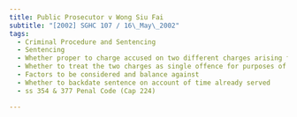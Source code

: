 ```yaml
---
title: Public Prosecutor v Wong Siu Fai 
subtitle: "[2002] SGHC 107 / 16\_May\_2002"
tags:
  - Criminal Procedure and Sentencing
  - Sentencing
  - Whether proper to charge accused on two different charges arising from same incident
  - Whether to treat the two charges as single offence for purposes of sentencing
  - Factors to be considered and balance against
  - Whether to backdate sentence on account of time already served
  - ss 354 & 377 Penal Code (Cap 224)

---
```


